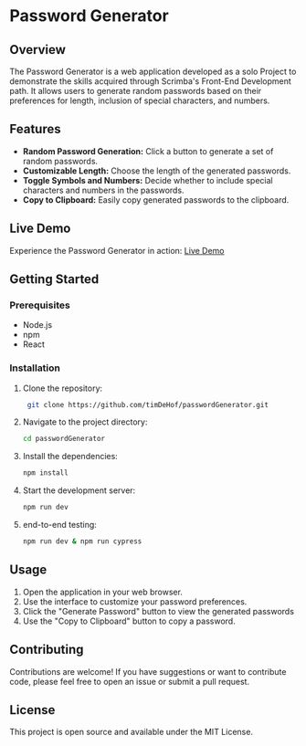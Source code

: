 # Password Generator

## Overview

The Password Generator is a web application developed as a solo Project to
demonstrate the skills acquired through Scrimba's Front-End Development path. It
allows users to generate random passwords based on their preferences for length,
inclusion of special characters, and numbers.

## Features

- **Random Password Generation:** Click a button to generate a set of random
  passwords.
- **Customizable Length:** Choose the length of the generated passwords.
- **Toggle Symbols and Numbers:** Decide whether to include special characters
  and numbers in the passwords.
- **Copy to Clipboard:** Easily copy generated passwords to the clipboard.

## Live Demo

Experience the Password Generator in action:
[Live Demo](https://timdehof.github.io/passwordGenerator/)

## Getting Started

### Prerequisites

- Node.js
- npm
- React

### Installation

1. Clone the repository:
   ```bash
    git clone https://github.com/timDeHof/passwordGenerator.git
   ```
2. Navigate to the project directory:
   ```bash
   cd passwordGenerator
   ```
3. Install the dependencies:
   ```bash
   npm install
   ```
4. Start the development server:
   ```bash
   npm run dev
   ```
5. end-to-end testing:
   ```bash
   npm run dev & npm run cypress
   ```

## Usage

1. Open the application in your web browser.
2. Use the interface to customize your password preferences.
3. Click the "Generate Password" button to view the generated passwords
4. Use the "Copy to Clipboard" button to copy a password.

## Contributing

Contributions are welcome! If you have suggestions or want to contribute code,
please feel free to open an issue or submit a pull request.

## License

This project is open source and available under the MIT License.

